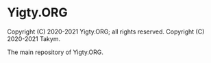# Yigty.ORG
Copyright (C) 2020-2021 Yigty.ORG; all rights reserved.
Copyright (C) 2020-2021 Takym.

The main repository of Yigty.ORG.
